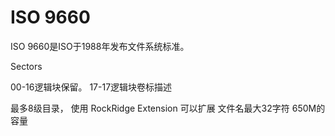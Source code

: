 # ISO 9660

ISO 9660是ISO于1988年发布文件系统标准。


Sectors




00-16逻辑块保留。
17-17逻辑块卷标描述




最多8级目录， 使用 RockRidge Extension 可以扩展
文件名最大32字符
650M的容量